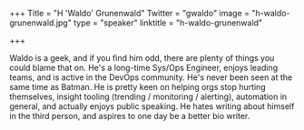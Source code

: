 +++
Title = "H 'Waldo' Grunenwald"
Twitter = "gwaldo"
image = "h-waldo-grunenwald.jpg"
type = "speaker"
linktitle = "h-waldo-grunenwald"

+++

Waldo is a geek, and if you find him odd, there are plenty of things you could blame that on. He's a long-time Sys/Ops Engineer, enjoys leading teams, and is active in the DevOps community. He's never been seen at the same time as Batman. He is pretty keen on helping orgs stop hurting themselves, insight tooling (trending / monitoring / alerting), automation in general, and actually enjoys public speaking. He hates writing about himself in the third person, and aspires to one day be a better bio writer.
